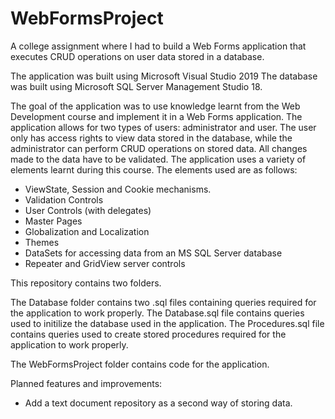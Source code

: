 # WebFormsProject
A college assignment where I had to build a Web Forms application that executes CRUD operations on user data stored in a database.

The application was built using Microsoft Visual Studio 2019 The database was built using Microsoft SQL Server Management Studio 18.

The goal of the application was to use knowledge learnt from the Web Development course and implement it in a Web Forms application.
The application allows for two types of users: administrator and user.
The user only has access rights to view data stored in the database, while the administrator can perform CRUD operations on stored data.
All changes made to the data have to be validated.
The application uses a variety of elements learnt during this course.
The elements used are as follows:
- ViewState, Session and Cookie mechanisms.
- Validation Controls
- User Controls (with delegates)
- Master Pages
- Globalization and Localization
- Themes
- DataSets for accessing data from an MS SQL Server database
- Repeater and GridView server controls

This repository contains two folders.

The Database folder contains two .sql files containing queries required for the application to work properly. 
The Database.sql file contains queries used to initilize the database used in the application. 
The Procedures.sql file contains queries used to create stored procedures required for the application to work properly.

The WebFormsProject folder contains code for the application.

Planned features and improvements:
- Add a text document repository as a second way of storing data.

